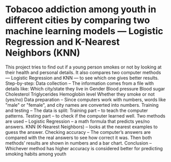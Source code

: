 # Tobacoo addiction among youth in different cities by comparing two machine learning models — Logistic Regression and K-Nearest Neighbors (KNN)
This project tries to find out if a young person smokes or not by looking at their health and personal details.
It also compares two computer methods — Logistic Regression and KNN — to see which one gives better results.
Step-by-step:
Data collection – The information comes from a file with details like:
Which city/state they live in
Gender
Blood pressure
Blood sugar
Cholesterol
Triglycerides
Hemoglobin level
Whether they smoke or not (yes/no)
Data preparation – Since computers work with numbers, words like "male" or "female", and city names are converted into numbers.
Training and testing – The data is split:
Training part – to teach the computer patterns.
Testing part – to check if the computer learned well.
Two methods are used –
Logistic Regression – a math formula that predicts yes/no answers.
KNN (K-Nearest Neighbors) – looks at the nearest examples to guess the answer.
Checking accuracy –
The computer’s answers are compared with the real answers to see how correct it was.
Then both methods’ results are shown in numbers and a bar chart.
Conclusion –
Whichever method has higher accuracy is considered better for predicting smoking habits among youth
